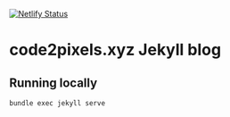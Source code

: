 [![Netlify Status](https://api.netlify.com/api/v1/badges/3e1e9995-f313-4fca-8e68-9eae6ebe74a3/deploy-status)](https://app.netlify.com/sites/zippy-axolotl-f3e03e/deploys)

# code2pixels.xyz Jekyll blog

## Running locally

```bundle exec jekyll serve```